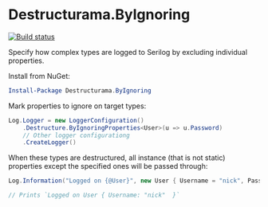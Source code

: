 # Destructurama.ByIgnoring

[![Build status](https://ci.appveyor.com/api/projects/status/051a1av2s5if8924/branch/master?svg=true)](https://ci.appveyor.com/project/Destructurama/by-ignoring/branch/master)

Specify how complex types are logged to Serilog by excluding individual properties.

Install from NuGet:

```powershell
Install-Package Destructurama.ByIgnoring
```

Mark properties to ignore on target types:

```csharp
Log.Logger = new LoggerConfiguration()
    .Destructure.ByIgnoringProperties<User>(u => u.Password)
    // Other logger configurationg
    .CreateLogger()
```

When these types are destructured, all instance (that is not static) properties except the specified ones will be passed through:

```csharp
Log.Information("Logged on {@User}", new User { Username = "nick", Password = "This is ignored" });

// Prints `Logged on User { Username: "nick"  }`
```

